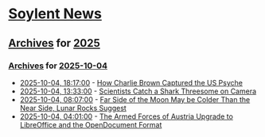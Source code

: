 # [Soylent News](../../../README.md)

## [Archives](../../index.md) for [2025](../index.md)

### [Archives](../../index.md) for [2025-10-04](index.md)

* [2025-10-04, 18:17:00](https://soylentnews.org/article.pl?sid=25/10/03/1516247&from=rss) - [How Charlie Brown Captured the US Psyche](https://soylentnews.org/article.pl?sid=25/10/03/1516247&from=rss)
* [2025-10-04, 13:33:00](https://soylentnews.org/article.pl?sid=25/10/02/1413244&from=rss) - [Scientists Catch a Shark Threesome on Camera](https://soylentnews.org/article.pl?sid=25/10/02/1413244&from=rss)
* [2025-10-04, 08:07:00](https://soylentnews.org/article.pl?sid=25/10/02/1410217&from=rss) - [Far Side of the Moon May be Colder Than the Near Side, Lunar Rocks Suggest](https://soylentnews.org/article.pl?sid=25/10/02/1410217&from=rss)
* [2025-10-04, 04:01:00](https://soylentnews.org/article.pl?sid=25/10/02/146250&from=rss) - [The Armed Forces of Austria Upgrade to LibreOffice and the OpenDocument Format](https://soylentnews.org/article.pl?sid=25/10/02/146250&from=rss)
